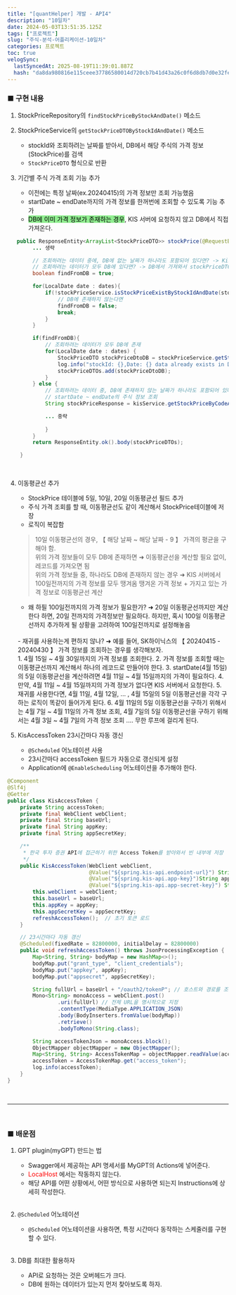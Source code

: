 ```yaml
---
title: "[quantHelper] 개발 - API4"
description: "10일차"
date: 2024-05-03T13:51:35.125Z
tags: ["프로젝트"]
slug: "주식-분석-어플리케이션-10일차"
categories: 프로젝트
toc: true
velogSync:
  lastSyncedAt: 2025-08-19T11:39:01.887Z
  hash: "da8da980816e115ceee37786580014d720cb7b41d43a26c0f6d8db7d0e32fe75"
---
```


### ■ 구현 내용

1. StockPriceRepository의 ```findStockPriceByStockAndDate()``` 메소드
2. StockPriceService의 ```getStockPriceDTOByStockIdAndDate()``` 메소드
   - stockId와 조회하려는 날짜를 받아서, DB에서 해당 주식의 가격 정보(StockPrice)를 검색
   - ```StockPriceDTO``` 형식으로 반환



3. 기간별 주식 가격 조회 기능 추가
   - 이전에는 특정 날짜(ex.20240415)의 가격 정보만 조회 가능했음
   - startDate ~ endDate까지의 가격 정보를 한꺼번에 조회할 수 있도록 기능 추가
   - <span style = "background-color: lightgreen; color:black">DB에 이미 가격 정보가 존재하는 경우</span>, KIS 서버에 요청하지 않고 DB에서 직접 가져온다.
   
``` java
   public ResponseEntity<ArrayList<StockPriceDTO>> stockPrice(@RequestBody GetStockPriceRequest request) throws JsonProcessingException {
        ... 생략

        // 조회하려는 데이터 중에, DB에 없는 날짜가 하나라도 포함되어 있다면? -> Kis 서버에 새로 요첨
        // 조회하려는 데이터가 모두 DB에 있다면? -> DB에서 가져와서 stockPriceDTOs에 넣어줌
        boolean findFromDB = true;

        for(LocalDate date : dates){
            if(!stockPriceService.isStockPriceExistByStockIdAndDate(stockId, date)){
                // DB에 존재하지 않는다면
                findFromDB = false;
                break;
            }
        }

        if(findFromDB){
            // 조회하려는 데이터가 모두 DB에 존재
            for(LocalDate date : dates) {
                StockPriceDTO stockPriceDtoDB = stockPriceService.getStockPriceDTOByStockIdAndDate(stockId, date);
                log.info("stockId: {},Date: {} data already exists in DB. Got Data From DB", stockId, date);
                stockPriceDTOs.add(stockPriceDtoDB);
            }
        } else {
            // 조회하려는 데이터 중, DB에 존재하지 않는 날짜가 하나라도 포함되어 있다면
            // startDate ~ endDate의 주식 정보 조회
            String stockPriceResponse = kisService.getStockPriceByCodeAndDate(stockCode, request.getStartDate(), request.getEndDate()).block();

            ... 중략
            
            }
        }
        return ResponseEntity.ok().body(stockPriceDTOs);

    }
```

<br>

4. 이동평균선 추가
   - StockPrice 테이블에 5일, 10일, 20일 이동평균선 필드 추가
   - 주식 가격 조회를 할 때, 이동평균선도 같이 계산해서 StockPrice테이블에 저장
   - 로직이 복잡함
   >  10일 이동평균선의 경우, 【 해당 날짜 ~ 해당 날짜 - 9 】 가격의 평균을 구해야 함.
   <br>위의 가격 정보들이 모두 DB에 존재하면
   ➜ 이동평균선을 계산할 필요 없이, 레코드를 가져오면 됨
   <br>위의 가격 정보들 중, 하나라도 DB에 존재하지 않는 경우
   ➜ KIS 서버에서 100일전까지의 가격 정보를 모두 땡겨옴
   땡겨온 가격 정보 + 가지고 있는 가격 정보로 이동평균선 계산
   - 왜 하필 100일전까지의 가격 정보가 필요한가?
   ➜ 20일 이동평균선까지만 계산한다 하면, 20일 전까지의 가격정보만 필요하다. 하지만, 혹시 100일 이동평균선까지 추가하게 될 상황을 고려하여 100일전까지로 설정해놓음
   <br>
   - 재귀를 사용하는게 편하지 않나?
   ➜ 예를 들어, SK하이닉스의 【 20240415 - 20240430 】 가격 정보를 조회하는 경우를 생각해보자.
   <br>
   1. 4월 15일 ~ 4월 30일까지의 가격 정보를 조회한다.
   2. 가격 정보를 조회할 때는 이동평균선까지 계산해서 하나의 레코드로 만들어야 한다.
   3. startDate(4월 15일)의 5일 이동평균선을 계산하려면 4월 11일 ~ 4월 15일까지의 가격이 필요하다.
   4. 만약, 4월 11일 ~ 4월 15일까지의 가격 정보가 없다면 KIS 서버에서 요청한다.
   5. 재귀를 사용한다면, 4월 11일, 4월 12일, ... , 4월 15일의 5일 이동평균선을 각각 구하는 로직이 똑같이 들어가게 된다.
   6. 4월 11일의 5일 이동평균선을 구하기 위해서는 4월 7일 ~ 4월 11일의 가격 정보 조회,
   4월 7일의 5일 이동평균선을 구하기 위해서는 4월 3일 ~ 4월 7일의 가격 정보 조회 ....
   무한 루프에 걸리게 된다.
   <br>
   
5. KisAccessToken 23시간마다 자동 갱신
   - ```@Scheduled``` 어노테이션 사용
   - 23시간마다 accessToken 필드가 자동으로 갱신되게 설정
   - Application에 ```@EnableScheduling``` 어노테이션을 추가해야 한다.
```java
@Component
@Slf4j
@Getter
public class KisAccessToken {
    private String accessToken;
    private final WebClient webClient;
    private final String baseUrl;
    private final String appKey;
    private final String appSecretKey;

    /**
     * 한국 투자 증권 API에 접근하기 위한 Access Token를 받아와서 빈 내부에 저장
     */
    public KisAccessToken(WebClient webClient,
                          @Value("${spring.kis-api.endpoint-url}") String baseUrl,
                          @Value("${spring.kis-api.app-key}")String appKey,
                          @Value("${spring.kis-api.app-secret-key}") String appSecretKey) throws JsonProcessingException {
        this.webClient = webClient;
        this.baseUrl = baseUrl;
        this.appKey = appKey;
        this.appSecretKey = appSecretKey;
        refreshAccessToken();  // 초기 토큰 로드
    }

    // 23시간마다 자동 갱신
    @Scheduled(fixedRate = 82800000, initialDelay = 82800000)
    public void refreshAccessToken() throws JsonProcessingException {
        Map<String, String> bodyMap = new HashMap<>();
        bodyMap.put("grant_type", "client_credentials");
        bodyMap.put("appkey", appKey);
        bodyMap.put("appsecret", appSecretKey);

        String fullUrl = baseUrl + "/oauth2/tokenP"; // 호스트와 경로를 조합
        Mono<String> monoAccess = webClient.post()
                .uri(fullUrl) // 전체 URL을 명시적으로 지정
                .contentType(MediaType.APPLICATION_JSON)
                .body(BodyInserters.fromValue(bodyMap))
                .retrieve()
                .bodyToMono(String.class);

        String accessTokenJson = monoAccess.block();
        ObjectMapper objectMapper = new ObjectMapper();
        Map<String, String> AccessTokenMap = objectMapper.readValue(accessTokenJson, Map.class);
        accessToken = AccessTokenMap.get("access_token");
        log.info(accessToken);
    }
}
```


<br>

---

<br>

### ■ 배운점



1. GPT plugin(myGPT) 만드는 법
   - Swagger에서 제공하는 API 명세서를 MyGPT의 Actions에 넣어준다.
   - <span style = "color:red">LocalHost</span> 에서는 작동하지 않는다.
   - 해당 API를 어떤 상황에서, 어떤 방식으로 사용하면 되는지 Instructions에 상세히 작성한다.
   <br>
   
2. ```@Scheduled``` 어노테이션
   - ```@Scheduled``` 어노테이션을 사용하면, 특정 시간마다 동작하는 스케줄러를 구현할 수 있다.
   <br>
3. DB를 최대한 활용하자
   - API로 요청하는 것은 오버헤드가 크다.
   - DB에 원하는 데이터가 있는지 먼저 찾아보도록 하자.







